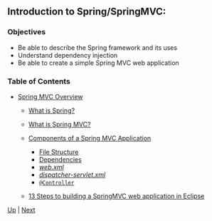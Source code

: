 ## Introduction to Spring/SpringMVC:

### Objectives
* Be able to describe the Spring framework and its uses
* Understand dependency injection
* Be able to create a simple Spring MVC web application

### Table of Contents
* [Spring MVC Overview](mvc_overview.md)
  * [What is Spring?](mvc_overview.md)
  * [What is Spring MVC?](what_is_spring_mvc.md)
  * [Components of a Spring MVC Application](components_of_spring_mvc.md)
    * [File Structure](file_structure.md)
    * [Dependencies](dependencies.md)
    * [*web.xml*](webxml.md)
    * [*dispatcher-servlet.xml*](servletxml.md)
    * [`@Controller`](controller.md)

  * [13 Steps to building a SpringMVC web application in Eclipse](13_steps.md)

[Up](../README.md) | [Next](mvc_overview.md)
